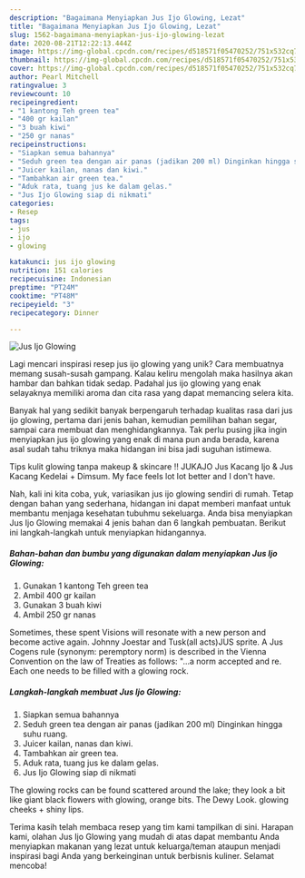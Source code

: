 ```yaml
---
description: "Bagaimana Menyiapkan Jus Ijo Glowing, Lezat"
title: "Bagaimana Menyiapkan Jus Ijo Glowing, Lezat"
slug: 1562-bagaimana-menyiapkan-jus-ijo-glowing-lezat
date: 2020-08-21T12:22:13.444Z
image: https://img-global.cpcdn.com/recipes/d518571f05470252/751x532cq70/jus-ijo-glowing-foto-resep-utama.jpg
thumbnail: https://img-global.cpcdn.com/recipes/d518571f05470252/751x532cq70/jus-ijo-glowing-foto-resep-utama.jpg
cover: https://img-global.cpcdn.com/recipes/d518571f05470252/751x532cq70/jus-ijo-glowing-foto-resep-utama.jpg
author: Pearl Mitchell
ratingvalue: 3
reviewcount: 10
recipeingredient:
- "1 kantong Teh green tea"
- "400 gr kailan"
- "3 buah kiwi"
- "250 gr nanas"
recipeinstructions:
- "Siapkan semua bahannya"
- "Seduh green tea dengan air panas (jadikan 200 ml) Dinginkan hingga suhu ruang."
- "Juicer kailan, nanas dan kiwi."
- "Tambahkan air green tea."
- "Aduk rata, tuang jus ke dalam gelas."
- "Jus Ijo Glowing siap di nikmati"
categories:
- Resep
tags:
- jus
- ijo
- glowing

katakunci: jus ijo glowing 
nutrition: 151 calories
recipecuisine: Indonesian
preptime: "PT24M"
cooktime: "PT48M"
recipeyield: "3"
recipecategory: Dinner

---
```



![Jus Ijo Glowing](https://img-global.cpcdn.com/recipes/d518571f05470252/751x532cq70/jus-ijo-glowing-foto-resep-utama.jpg)

Lagi mencari inspirasi resep jus ijo glowing yang unik? Cara membuatnya memang susah-susah gampang. Kalau keliru mengolah maka hasilnya akan hambar dan bahkan tidak sedap. Padahal jus ijo glowing yang enak selayaknya memiliki aroma dan cita rasa yang dapat memancing selera kita.

Banyak hal yang sedikit banyak berpengaruh terhadap kualitas rasa dari jus ijo glowing, pertama dari jenis bahan, kemudian pemilihan bahan segar, sampai cara membuat dan menghidangkannya. Tak perlu pusing jika ingin menyiapkan jus ijo glowing yang enak di mana pun anda berada, karena asal sudah tahu triknya maka hidangan ini bisa jadi suguhan istimewa.

Tips kulit glowing tanpa makeup &amp; skincare !! JUKAJO Jus Kacang Ijo &amp; Jus Kacang Kedelai + Dimsum. My face feels lot lot better and I don&#39;t have.


Nah, kali ini kita coba, yuk, variasikan jus ijo glowing sendiri di rumah. Tetap dengan bahan yang sederhana, hidangan ini dapat memberi manfaat untuk membantu menjaga kesehatan tubuhmu sekeluarga. Anda bisa menyiapkan Jus Ijo Glowing memakai 4 jenis bahan dan 6 langkah pembuatan. Berikut ini langkah-langkah untuk menyiapkan hidangannya.

<!--inarticleads1-->

##### Bahan-bahan dan bumbu yang digunakan dalam menyiapkan Jus Ijo Glowing:

1. Gunakan 1 kantong Teh green tea
1. Ambil 400 gr kailan
1. Gunakan 3 buah kiwi
1. Ambil 250 gr nanas


Sometimes, these spent Visions will resonate with a new person and become active again. Johnny Joestar and Tusk(all acts)JUS sprite. A Jus Cogens rule (synonym: peremptory norm) is described in the Vienna Convention on the law of Treaties as follows: &#34;…a norm accepted and re. Each one needs to be filled with a glowing rock. 

<!--inarticleads2-->

##### Langkah-langkah membuat Jus Ijo Glowing:

1. Siapkan semua bahannya
1. Seduh green tea dengan air panas (jadikan 200 ml) Dinginkan hingga suhu ruang.
1. Juicer kailan, nanas dan kiwi.
1. Tambahkan air green tea.
1. Aduk rata, tuang jus ke dalam gelas.
1. Jus Ijo Glowing siap di nikmati


The glowing rocks can be found scattered around the lake; they look a bit like giant black flowers with glowing, orange bits. The Dewy Look. glowing cheeks + shiny lips. 

Terima kasih telah membaca resep yang tim kami tampilkan di sini. Harapan kami, olahan Jus Ijo Glowing yang mudah di atas dapat membantu Anda menyiapkan makanan yang lezat untuk keluarga/teman ataupun menjadi inspirasi bagi Anda yang berkeinginan untuk berbisnis kuliner. Selamat mencoba!
